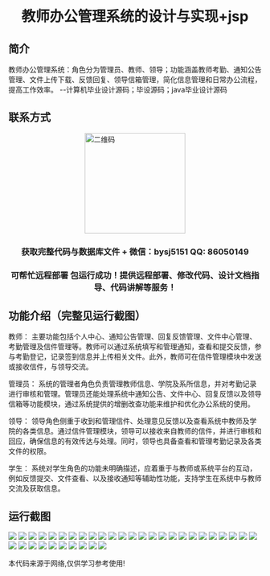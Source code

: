 <p><h1 align="center">教师办公管理系统的设计与实现+jsp</h1></p>

## 简介
教师办公管理系统：角色分为管理员、教师、领导；功能涵盖教师考勤、通知公告管理、文件上传下载、反馈回复、领导信箱管理，简化信息管理和日常办公流程，提高工作效率。    --计算机毕业设计源码；毕设源码；java毕业设计源码


## 联系方式
<img src="https://bs-1329754181.cos.ap-shanghai.myqcloud.com/wx.jpg" alt="二维码" style="display: block; margin: 0 auto;" width="200px">
<p><h3 align="center">获取完整代码与数据库文件 + 微信：bysj5151 QQ: 86050149</h3></p>
<p><h3 align="center">可帮忙远程部署 包运行成功！提供远程部署、修改代码、设计文档指导、代码讲解等服务！</h3></p>

## 功能介绍（完整见运行截图）
教师： 主要功能包括个⼈中心、通知公告管理、回复反馈管理、⽂件中心管理、考勤管理及信件管理等。教师可以通过系统填写和管理通知，查看和提交反馈，参与考勤登记，记录签到信息并上传相关文件。此外，教师可在信件管理模块中发送或接收信件，与领导交流。

管理员： 系统的管理者角色负责管理教师信息、学院及系所信息，并对考勤记录进行审核和管理。管理员还能处理系统中通知公告、文件中心、回复反馈以及领导信箱等功能模块，通过系统提供的增删改查功能来维护和优化办公系统的使用。

领导： 领导角色侧重于收到和管理信件、处理意见反馈以及查看系统中教师及学院的各类信息。通过信件管理模块，领导可以接收来自教师的信件，并进行审核和回应，确保信息的有效传达与处理。同时，领导也具备查看和管理考勤记录及各类文件的权限。

学生： 系统对学生角色的功能未明确描述，应着重于与教师或系统平台的互动，例如反馈提交、文件查看、以及接收通知等辅助性功能，支持学生在系统中与教师交流及获取信息。


## 运行截图
![](https://bs-1329754181.cos.ap-shanghai.myqcloud.com/ssm/TeacherOfficeManagementSystemJsp/img/001.jpg)
![](https://bs-1329754181.cos.ap-shanghai.myqcloud.com/ssm/TeacherOfficeManagementSystemJsp/img/002.jpg)
![](https://bs-1329754181.cos.ap-shanghai.myqcloud.com/ssm/TeacherOfficeManagementSystemJsp/img/003.jpg)
![](https://bs-1329754181.cos.ap-shanghai.myqcloud.com/ssm/TeacherOfficeManagementSystemJsp/img/004.jpg)
![](https://bs-1329754181.cos.ap-shanghai.myqcloud.com/ssm/TeacherOfficeManagementSystemJsp/img/005.jpg)
![](https://bs-1329754181.cos.ap-shanghai.myqcloud.com/ssm/TeacherOfficeManagementSystemJsp/img/006.jpg)
![](https://bs-1329754181.cos.ap-shanghai.myqcloud.com/ssm/TeacherOfficeManagementSystemJsp/img/007.jpg)
![](https://bs-1329754181.cos.ap-shanghai.myqcloud.com/ssm/TeacherOfficeManagementSystemJsp/img/008.jpg)
![](https://bs-1329754181.cos.ap-shanghai.myqcloud.com/ssm/TeacherOfficeManagementSystemJsp/img/009.jpg)
![](https://bs-1329754181.cos.ap-shanghai.myqcloud.com/ssm/TeacherOfficeManagementSystemJsp/img/010.jpg)
![](https://bs-1329754181.cos.ap-shanghai.myqcloud.com/ssm/TeacherOfficeManagementSystemJsp/img/011.jpg)
![](https://bs-1329754181.cos.ap-shanghai.myqcloud.com/ssm/TeacherOfficeManagementSystemJsp/img/012.jpg)
![](https://bs-1329754181.cos.ap-shanghai.myqcloud.com/ssm/TeacherOfficeManagementSystemJsp/img/013.jpg)
![](https://bs-1329754181.cos.ap-shanghai.myqcloud.com/ssm/TeacherOfficeManagementSystemJsp/img/014.jpg)
![](https://bs-1329754181.cos.ap-shanghai.myqcloud.com/ssm/TeacherOfficeManagementSystemJsp/img/015.jpg)
![](https://bs-1329754181.cos.ap-shanghai.myqcloud.com/ssm/TeacherOfficeManagementSystemJsp/img/016.jpg)
![](https://bs-1329754181.cos.ap-shanghai.myqcloud.com/ssm/TeacherOfficeManagementSystemJsp/img/017.jpg)
![](https://bs-1329754181.cos.ap-shanghai.myqcloud.com/ssm/TeacherOfficeManagementSystemJsp/img/018.jpg)
![](https://bs-1329754181.cos.ap-shanghai.myqcloud.com/ssm/TeacherOfficeManagementSystemJsp/img/019.jpg)
![](https://bs-1329754181.cos.ap-shanghai.myqcloud.com/ssm/TeacherOfficeManagementSystemJsp/img/020.jpg)
![](https://bs-1329754181.cos.ap-shanghai.myqcloud.com/ssm/TeacherOfficeManagementSystemJsp/img/021.jpg)
![](https://bs-1329754181.cos.ap-shanghai.myqcloud.com/ssm/TeacherOfficeManagementSystemJsp/img/022.jpg)
![](https://bs-1329754181.cos.ap-shanghai.myqcloud.com/ssm/TeacherOfficeManagementSystemJsp/img/023.jpg)
![](https://bs-1329754181.cos.ap-shanghai.myqcloud.com/ssm/TeacherOfficeManagementSystemJsp/img/024.jpg)
![](https://bs-1329754181.cos.ap-shanghai.myqcloud.com/ssm/TeacherOfficeManagementSystemJsp/img/025.jpg)
![](https://bs-1329754181.cos.ap-shanghai.myqcloud.com/ssm/TeacherOfficeManagementSystemJsp/img/026.jpg)
![](https://bs-1329754181.cos.ap-shanghai.myqcloud.com/ssm/TeacherOfficeManagementSystemJsp/img/027.jpg)
![](https://bs-1329754181.cos.ap-shanghai.myqcloud.com/ssm/TeacherOfficeManagementSystemJsp/img/028.jpg)
![](https://bs-1329754181.cos.ap-shanghai.myqcloud.com/ssm/TeacherOfficeManagementSystemJsp/img/029.jpg)
![](https://bs-1329754181.cos.ap-shanghai.myqcloud.com/ssm/TeacherOfficeManagementSystemJsp/img/030.jpg)
![](https://bs-1329754181.cos.ap-shanghai.myqcloud.com/ssm/TeacherOfficeManagementSystemJsp/img/031.jpg)
![](https://bs-1329754181.cos.ap-shanghai.myqcloud.com/ssm/TeacherOfficeManagementSystemJsp/img/032.jpg)
![](https://bs-1329754181.cos.ap-shanghai.myqcloud.com/ssm/TeacherOfficeManagementSystemJsp/img/033.jpg)
![](https://bs-1329754181.cos.ap-shanghai.myqcloud.com/ssm/TeacherOfficeManagementSystemJsp/img/034.jpg)
![](https://bs-1329754181.cos.ap-shanghai.myqcloud.com/ssm/TeacherOfficeManagementSystemJsp/img/035.jpg)

<p>本代码来源于网络,仅供学习参考使用!</p>
